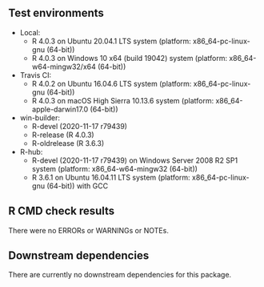 ## Test environments

* Local:
  - R 4.0.3 on Ubuntu 20.04.1 LTS system (platform: x86_64-pc-linux-gnu (64-bit))
  - R 4.0.3 on Windows 10 x64 (build 19042) system (platform: x86_64-w64-mingw32/x64 (64-bit))
* Travis CI:
  - R 4.0.2 on Ubuntu 16.04.6 LTS system (platform: x86_64-pc-linux-gnu (64-bit))
  - R 4.0.3 on macOS High Sierra 10.13.6 system (platform: x86_64-apple-darwin17.0 (64-bit))
* win-builder:
  - R-devel (2020-11-17 r79439)
  - R-release (R 4.0.3)
  - R-oldrelease (R 3.6.3)
* R-hub:
  - R-devel (2020-11-17 r79439) on Windows Server 2008 R2 SP1 system (platform: x86_64-w64-mingw32 (64-bit))
  - R 3.6.1 on Ubuntu 16.04.11 LTS system (platform: x86_64-pc-linux-gnu (64-bit)) with GCC

## R CMD check results

There were no ERRORs or WARNINGs or NOTEs.

## Downstream dependencies

There are currently no downstream dependencies for this package.

